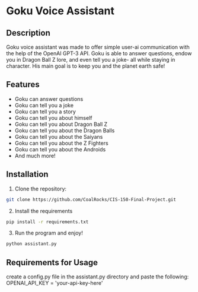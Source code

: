 # Goku Voice Assistant
## Description
Goku voice assistant was made to offer simple user-ai communication
with the help of the OpenAI GPT-3 API. Goku is able to answer
questions, endow you in Dragon Ball Z lore, and even tell you a joke-
all while staying in character. His main goal is to keep you and the 
planet earth safe!

## Features
- Goku can answer questions
- Goku can tell you a joke
- Goku can tell you a story
- Goku can tell you about himself
- Goku can tell you about Dragon Ball Z
- Goku can tell you about the Dragon Balls
- Goku can tell you about the Saiyans
- Goku can tell you about the Z Fighters
- Goku can tell you about the Androids
- And much more!

## Installation
1. Clone the repository:

```bash
git clone https://github.com/CoalRocks/CIS-150-Final-Project.git
```

2. Install the requirements

```bash
pip install -r requirements.txt
```

3. Run the program and enjoy!

```bash
python assistant.py
```

## Requirements for Usage
create a config.py file in the assistant.py directory and paste the following:
OPENAI_API_KEY = 'your-api-key-here'